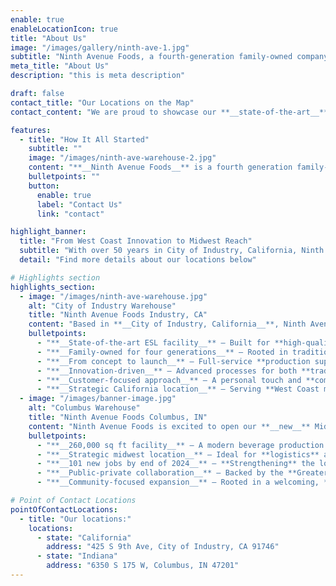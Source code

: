 ```yaml
---
enable: true
enableLocationIcon: true
title: "About Us"
image: "/images/gallery/ninth-ave-1.jpg"
subtitle: "Ninth Avenue Foods, a fourth-generation family-owned company, blends 50+ years of dairy expertise with state-of-the-art facilities in California and Indiana"
meta_title: "About Us"
description: "this is meta description"

draft: false
contact_title: "Our Locations on the Map"
contact_content: "We are proud to showcase our **__state-of-the-art__** manufacturing facilities\n\n**Here’s where you can find us:**"

features:
  - title: "How It All Started"
    subtitle: ""
    image: "/images/ninth-ave-warehouse-2.jpg"
    content: "**__Ninth Avenue Foods__** is a fourth generation family-owned and operated company with a long standing history of quality and service in the dairy industry. **As innovation has led to growth and success, family values and commitment to quality has remained the same.**\n\nOur new state-of-the-art **ESL manufacturing facility** and over **50 years** of experience in the industry will take your products from concept state to successful launch with ease. At **__Ninth Avenue Foods__** we offer a personal touch and do our best to go the extra mile for our customers."
    bulletpoints: ""
    button:
      enable: true
      label: "Contact Us"
      link: "contact"

highlight_banner:
  title: "From West Coast Innovation to Midwest Reach"
  subtitle: "With over 50 years in City of Industry, California, Ninth Avenue Foods is built on quality, innovation, and family values. Our new, state-of-the-art facility in Columbus, Indiana brings that same commitment to the heart of the Midwest"
  detail: "Find more details about our locations below"

# Highlights section
highlights_section:
  - image: "/images/ninth-ave-warehouse.jpg"
    alt: "City of Industry Warehouse"
    title: "Ninth Avenue Foods Industry, CA"
    content: "Based in **__City of Industry, California__**, Ninth Avenue Foods is a fourth-generation, family-owned dairy company with over **__50 years of experience__**. We blend advanced technology with traditional values to deliver **high-quality**, **innovative** beverage products."
    bulletpoints:
      - "**__State-of-the-art ESL facility__** – Built for **high-quality** dairy and beverage manufacturing"
      - "**__Family-owned for four generations__** – Rooted in tradition, driven by **innovation**"
      - "**__From concept to launch__** – Full-service **production support** under one roof"
      - "**__Innovation-driven__** – Advanced processes for both **traditional** and **plant-based beverages**"
      - "**__Customer-focused approach__** – A personal touch and **commitment** to going the extra mile"
      - "**__Strategic California location__** – Serving **West Coast markets** with efficiency and scale"
  - image: "/images/banner-image.jpg"
    alt: "Columbus Warehouse"
    title: "Ninth Avenue Foods Columbus, IN"
    content: "Ninth Avenue Foods is excited to open our **__new__** Midwest headquarters and production facility in **__Columbus, Indiana__**. Chosen for its skilled workforce, community values, and central location, Columbus will be key to our growth in both **dairy** and **plant-based** beverage production."
    bulletpoints:
      - "**__260,000 sq ft facility__** – A modern beverage production plant for **dairy** and **plant-based** products"
      - "**__Strategic midwest location__** – Ideal for **logistics** and **regional** distribution"
      - "**__101 new jobs by end of 2024__** – **Strengthening** the local workforce and economy"
      - "**__Public-private collaboration__** – Backed by the **Greater Columbus EDC** and **local partners**"
      - "**__Community-focused expansion__** – Rooted in a welcoming, **family-friendly** environment"

# Point of Contact Locations
pointOfContactLocations:
  - title: "Our locations:"
    locations:
      - state: "California"
        address: "425 S 9th Ave, City of Industry, CA 91746"
      - state: "Indiana"
        address: "6350 S 175 W, Columbus, IN 47201"
---
```

